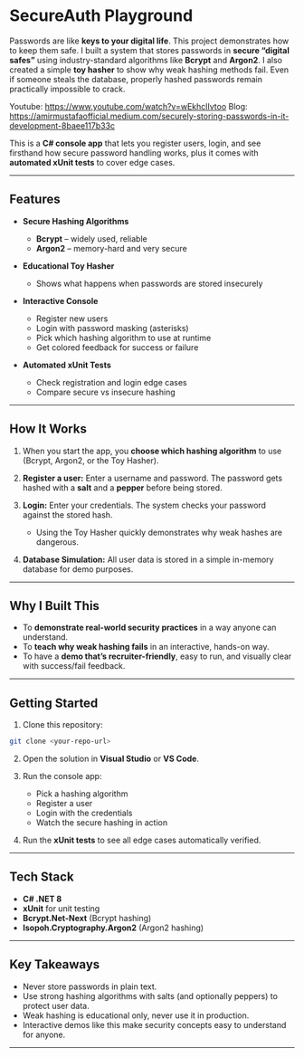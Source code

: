 # SecureAuth Playground

Passwords are like **keys to your digital life**. This project demonstrates how to keep them safe. I built a system that stores passwords in **secure “digital safes”** using industry-standard algorithms like **Bcrypt** and **Argon2**. I also created a simple **toy hasher** to show why weak hashing methods fail. Even if someone steals the database, properly hashed passwords remain practically impossible to crack.

Youtube: https://www.youtube.com/watch?v=wEkhclIvtoo
Blog: https://amirmustafaofficial.medium.com/securely-storing-passwords-in-it-development-8baee117b33c

This is a **C# console app** that lets you register users, login, and see firsthand how secure password handling works, plus it comes with **automated xUnit tests** to cover edge cases.

---

## Features

* **Secure Hashing Algorithms**

  * **Bcrypt** – widely used, reliable
  * **Argon2** – memory-hard and very secure
* **Educational Toy Hasher**

  * Shows what happens when passwords are stored insecurely
* **Interactive Console**

  * Register new users
  * Login with password masking (asterisks)
  * Pick which hashing algorithm to use at runtime
  * Get colored feedback for success or failure
* **Automated xUnit Tests**

  * Check registration and login edge cases
  * Compare secure vs insecure hashing

---

## How It Works

1. When you start the app, you **choose which hashing algorithm** to use (Bcrypt, Argon2, or the Toy Hasher).
2. **Register a user:** Enter a username and password. The password gets hashed with a **salt** and a **pepper** before being stored.
3. **Login:** Enter your credentials. The system checks your password against the stored hash.

   * Using the Toy Hasher quickly demonstrates why weak hashes are dangerous.
4. **Database Simulation:** All user data is stored in a simple in-memory database for demo purposes.

---

## Why I Built This

* To **demonstrate real-world security practices** in a way anyone can understand.
* To **teach why weak hashing fails** in an interactive, hands-on way.
* To have a **demo that’s recruiter-friendly**, easy to run, and visually clear with success/fail feedback.

---

## Getting Started

1. Clone this repository:

```bash
git clone <your-repo-url>
```

2. Open the solution in **Visual Studio** or **VS Code**.

3. Run the console app:

   * Pick a hashing algorithm
   * Register a user
   * Login with the credentials
   * Watch the secure hashing in action

4. Run the **xUnit tests** to see all edge cases automatically verified.

---

## Tech Stack

* **C# .NET 8**
* **xUnit** for unit testing
* **Bcrypt.Net-Next** (Bcrypt hashing)
* **Isopoh.Cryptography.Argon2** (Argon2 hashing)

---

## Key Takeaways

* Never store passwords in plain text.
* Use strong hashing algorithms with salts (and optionally peppers) to protect user data.
* Weak hashing is educational only, never use it in production.
* Interactive demos like this make security concepts easy to understand for anyone.

---
